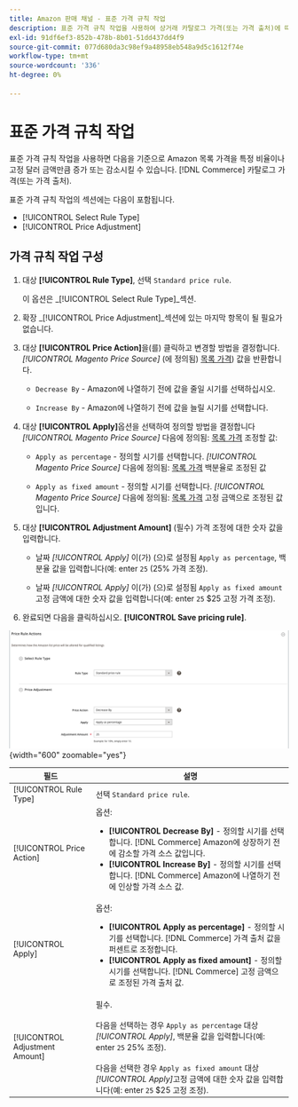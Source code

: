 ```yaml
---
title: Amazon 판매 채널 - 표준 가격 규칙 작업
description: 표준 가격 규칙 작업을 사용하여 상거래 카탈로그 가격(또는 가격 출처)에 따라 Amazon 목록 가격을 높이거나 낮춥니다.
exl-id: 91df6ef3-852b-478b-8b01-51dd437dd4f9
source-git-commit: 077d680da3c98ef9a48958eb548a9d5c1612f74e
workflow-type: tm+mt
source-wordcount: '336'
ht-degree: 0%

---
```


# 표준 가격 규칙 작업

표준 가격 규칙 작업을 사용하면 다음을 기준으로 Amazon 목록 가격을 특정 비율이나 고정 달러 금액만큼 증가 또는 감소시킬 수 있습니다. [!DNL Commerce] 카탈로그 가격(또는 가격 출처).

표준 가격 규칙 작업의 섹션에는 다음이 포함됩니다.

- [!UICONTROL Select Rule Type]
- [!UICONTROL Price Adjustment]

## 가격 규칙 작업 구성

1. 대상 **[!UICONTROL Rule Type]**, 선택 `Standard price rule`.

   이 옵션은 _[!UICONTROL Select Rule Type]_섹션.

1. 확장 _[!UICONTROL Price Adjustment]_섹션에 있는 마지막 항목이 될 필요가 없습니다.

1. 대상 **[!UICONTROL Price Action]**&#x200B;을(를) 클릭하고 변경할 방법을 결정합니다. *[!UICONTROL Magento Price Source]* (에 정의됨) [목록 가격](./listing-price.md)) 값을 반환합니다.

   - `Decrease By` - Amazon에 나열하기 전에 값을 줄일 시기를 선택하십시오.

   - `Increase By` - Amazon에 나열하기 전에 값을 늘릴 시기를 선택합니다.

1. 대상 **[!UICONTROL Apply]**&#x200B;옵션을 선택하여 정의할 방법을 결정합니다 *[!UICONTROL Magento Price Source]* 다음에 정의됨: [목록 가격](./listing-price.md) 조정할 값:

   - `Apply as percentage` - 정의할 시기를 선택합니다. *[!UICONTROL Magento Price Source]* 다음에 정의됨: [목록 가격](./listing-price.md) 백분율로 조정된 값

   - `Apply as fixed amount` - 정의할 시기를 선택합니다. *[!UICONTROL Magento Price Source]* 다음에 정의됨: [목록 가격](./listing-price.md) 고정 금액으로 조정된 값입니다.

1. 대상 **[!UICONTROL Adjustment Amount]** (필수) 가격 조정에 대한 숫자 값을 입력합니다.

   - 날짜 *[!UICONTROL Apply]* 이(가) (으)로 설정됨 `Apply as percentage`, 백분율 값을 입력합니다(예: enter `25` (25% 가격 조정).

   - 날짜 *[!UICONTROL Apply]* 이(가) (으)로 설정됨 `Apply as fixed amount`고정 금액에 대한 숫자 값을 입력합니다(예: enter `25` $25 고정 가격 조정).

1. 완료되면 다음을 클릭하십시오. **[!UICONTROL Save pricing rule]**.

![표준 가격 규칙](assets/ob-price-rule-action-standard-example.png){width="600" zoomable="yes"}

| 필드 | 설명 |
|---|---|
| [!UICONTROL Rule Type] | 선택 `Standard price rule`. |
| [!UICONTROL Price Action] | 옵션:<ul><li>**[!UICONTROL Decrease By]** - 정의할 시기를 선택합니다. [!DNL Commerce] Amazon에 상장하기 전에 감소할 가격 소스 값입니다.</li><li>**[!UICONTROL Increase By]** - 정의할 시기를 선택합니다. [!DNL Commerce] Amazon에 나열하기 전에 인상할 가격 소스 값.</li></ul> |
| [!UICONTROL Apply] | 옵션:<ul><li>**[!UICONTROL Apply as percentage]** - 정의할 시기를 선택합니다. [!DNL Commerce] 가격 출처 값을 퍼센트로 조정합니다.</li><li>**[!UICONTROL Apply as fixed amount]** - 정의할 시기를 선택합니다. [!DNL Commerce] 고정 금액으로 조정된 가격 출처 값.</li></ul> |
| [!UICONTROL Adjustment Amount] | 필수.<br><br>다음을 선택하는 경우 `Apply as percentage` 대상 *[!UICONTROL Apply]*, 백분율 값을 입력합니다(예: enter `25` 25% 조정).<br><br>다음을 선택한 경우 `Apply as fixed amount` 대상 *[!UICONTROL Apply]*&#x200B;고정 금액에 대한 숫자 값을 입력합니다(예: enter `25` $25 고정 조정). |
